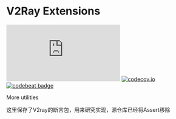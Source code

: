 # V2Ray Extensions

[![Build Status][1]][2] [![codecov.io][3]][4] [![codebeat badge][5]][6]

[1]: https://dev.azure.com/v2ray/core/_apis/build/status/v2ray.ext "Build Status badge"
[2]: https://dev.azure.com/v2ray/core/_build/latest?definitionId=2 "Build Status link"
[3]: https://codecov.io/github/v2ray/ext/coverage.svg?branch=master "Coverage badge"
[4]: https://codecov.io/github/v2ray/ext?branch=master "Codecov Status"
[5]: https://codebeat.co/badges/3a2163a8-cb1a-41ba-a860-bf60e2fa5050 "CodeBeat badge"
[6]: https://codebeat.co/projects/github-com-v2ray-ext-master "CodeBeat status"

More utilities

这里保存了V2ray的断言包，用来研究实现，源仓库已经将Assert移除
